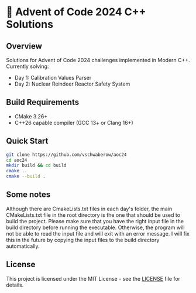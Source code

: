 # 🎄 Advent of Code 2024 C++ Solutions

## Overview
Solutions for Advent of Code 2024 challenges implemented in Modern C++. Currently solving:
- Day 1: Calibration Values Parser
- Day 2: Nuclear Reindeer Reactor Safety System

## Build Requirements
- CMake 3.26+
- C++26 capable compiler (GCC 13+ or Clang 16+)

## Quick Start

```bash
git clone https://github.com/vschwaberow/aoc24
cd aoc24
mkdir build && cd build
cmake ..
cmake --build .
```
## Some notes

Although there are CmakeLists.txt files in each day's folder, the main CMakeLists.txt file in the root directory is the one that should be used to build the project. Please make sure that you have the right
input file in the build directory before running the executable. Otherwise, the program will not be able to read the input file and will exit with an error message. I will fix this in the future by copying the input files to the build directory automatically.

## License

This project is licensed under the MIT License - see the [LICENSE](LICENSE) file for details.

